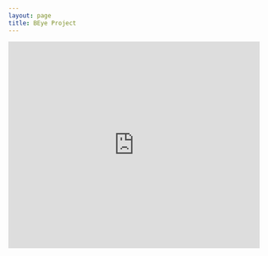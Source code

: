 ```yaml
---
layout: page
title: BEye Project
---
```



<div class="grid">
  <div class="cell cell--2 cell--md-0 cell--sm-0"></div>
  <div class="cell cell--10 cell--md-12 cell--sm-12">
      <div style="left: 0; width: 100%; height: 0; position: relative; padding-bottom: 75.0019%; padding-top: 38px;">
        <iframe src="https://www.slideshare.net/slideshow/embed_code/key/DvdxmrKlkBa3U" style="border: 0; top: 0; left: 0; width: 100%; height: 100%; position: absolute;" allowfullscreen scrolling="no"></iframe>
        </div>
  </div>
  <div class="cell cell--2 cell-md-0 cell--sm-0"></div>
</div>